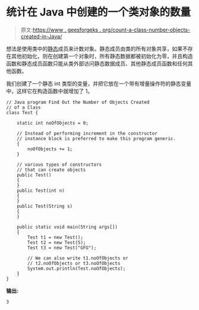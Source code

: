 # 统计在 Java 中创建的一个类对象的数量

> 原文:[https://www . geesforgeks . org/count-a-class-number-objects-created-in-Java/](https://www.geeksforgeeks.org/count-number-of-a-class-objects-created-in-java/)

想法是使用类中的[静态](https://www.geeksforgeeks.org/static-keyword-java/)成员来计数对象。静态成员由类的所有对象共享，如果不存在其他初始化，则在创建第一个对象时，所有静态数据都被初始化为零，并且构造函数和静态成员函数只能从类外部访问静态数据成员、其他静态成员函数和任何其他函数。

我们创建了一个静态 int 类型的变量，并把它放在一个带有增量操作符的静态变量中，这样它在构造函数中就增加了 1。

```
// Java program Find Out the Number of Objects Created
// of a Class
class Test {

    static int noOfObjects = 0;

    // Instead of performing increment in the constructor
    // instance block is preferred to make this program generic.
    {
        noOfObjects += 1;
    }

    // various types of constructors
    // that can create objects
    public Test()
    {
    }
    public Test(int n)
    {
    }
    public Test(String s)
    {
    }

    public static void main(String args[])
    {
        Test t1 = new Test();
        Test t2 = new Test(5);
        Test t3 = new Test("GFG");

        // We can also write t1.noOfObjects or
        // t2.noOfObjects or t3.noOfObjects
        System.out.println(Test.noOfObjects);
    }
}
```

**输出:**

```
3

```